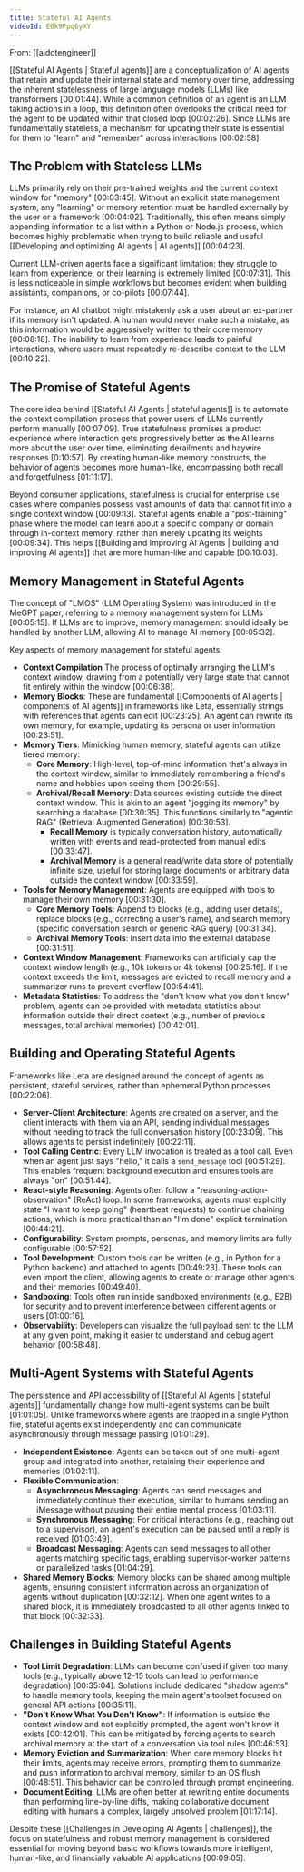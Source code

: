 ```yaml
---
title: Stateful AI Agents
videoId: E0k9Ppq6yXY
---
```


From: [[aidotengineer]] <br/> 

[[Stateful AI Agents | Stateful agents]] are a conceptualization of AI agents that retain and update their internal state and memory over time, addressing the inherent statelessness of large language models (LLMs) like transformers <a class="yt-timestamp" data-t="00:01:44">[00:01:44]</a>. While a common definition of an agent is an LLM taking actions in a loop, this definition often overlooks the critical need for the agent to be updated within that closed loop <a class="yt-timestamp" data-t="00:02:26">[00:02:26]</a>. Since LLMs are fundamentally stateless, a mechanism for updating their state is essential for them to "learn" and "remember" across interactions <a class="yt-timestamp" data-t="00:02:58">[00:02:58]</a>.

## The Problem with Stateless LLMs

LLMs primarily rely on their pre-trained weights and the current context window for "memory" <a class="yt-timestamp" data-t="00:03:45">[00:03:45]</a>. Without an explicit state management system, any "learning" or memory retention must be handled externally by the user or a framework <a class="yt-timestamp" data-t="00:04:02">[00:04:02]</a>. Traditionally, this often means simply appending information to a list within a Python or Node.js process, which becomes highly problematic when trying to build reliable and useful [[Developing and optimizing AI agents | AI agents]] <a class="yt-timestamp" data-t="00:04:23">[00:04:23]</a>.

Current LLM-driven agents face a significant limitation: they struggle to learn from experience, or their learning is extremely limited <a class="yt-timestamp" data-t="00:07:31">[00:07:31]</a>. This is less noticeable in simple workflows but becomes evident when building assistants, companions, or co-pilots <a class="yt-timestamp" data-t="00:07:44">[00:07:44]</a>.

For instance, an AI chatbot might mistakenly ask a user about an ex-partner if its memory isn't updated. A human would never make such a mistake, as this information would be aggressively written to their core memory <a class="yt-timestamp" data-t="00:08:18">[00:08:18]</a>. The inability to learn from experience leads to painful interactions, where users must repeatedly re-describe context to the LLM <a class="yt-timestamp" data-t="00:10:22">[00:10:22]</a>.

## The Promise of Stateful Agents

The core idea behind [[Stateful AI Agents | stateful agents]] is to automate the context compilation process that power users of LLMs currently perform manually <a class="yt-timestamp" data-t="00:07:09">[00:07:09]</a>. True statefulness promises a product experience where interaction gets progressively better as the AI learns more about the user over time, eliminating derailments and haywire responses <a class="yt-timestamp" data-t="0:10:57">[0:10:57]</a>. By creating human-like memory constructs, the behavior of agents becomes more human-like, encompassing both recall and forgetfulness <a class="yt-timestamp" data-t="01:11:17">[01:11:17]</a>.

Beyond consumer applications, statefulness is crucial for enterprise use cases where companies possess vast amounts of data that cannot fit into a single context window <a class="yt-timestamp" data-t="00:09:13">[00:09:13]</a>. Stateful agents enable a "post-training" phase where the model can learn about a specific company or domain through in-context memory, rather than merely updating its weights <a class="yt-timestamp" data-t="00:09:34">[00:09:34]</a>. This helps [[Building and Improving AI Agents | building and improving AI agents]] that are more human-like and capable <a class="yt-timestamp" data-t="00:10:03">[00:10:03]</a>.

## Memory Management in Stateful Agents

The concept of "LMOS" (LLM Operating System) was introduced in the MeGPT paper, referring to a memory management system for LLMs <a class="yt-timestamp" data-t="00:05:15">[00:05:15]</a>. If LLMs are to improve, memory management should ideally be handled by another LLM, allowing AI to manage AI memory <a class="yt-timestamp" data-t="00:05:32">[00:05:32]</a>.

Key aspects of memory management for stateful agents:

*   **Context Compilation** The process of optimally arranging the LLM's context window, drawing from a potentially very large state that cannot fit entirely within the window <a class="yt-timestamp" data-t="00:06:38">[00:06:38]</a>.
*   **Memory Blocks**: These are fundamental [[Components of AI agents | components of AI agents]] in frameworks like Leta, essentially strings with references that agents can edit <a class="yt-timestamp" data-t="00:23:25">[00:23:25]</a>. An agent can rewrite its own memory, for example, updating its persona or user information <a class="yt-timestamp" data-t="00:23:51">[00:23:51]</a>.
*   **Memory Tiers**: Mimicking human memory, stateful agents can utilize tiered memory:
    *   **Core Memory**: High-level, top-of-mind information that's always in the context window, similar to immediately remembering a friend's name and hobbies upon seeing them <a class="yt-timestamp" data-t="00:29:55">[00:29:55]</a>.
    *   **Archival/Recall Memory**: Data sources existing outside the direct context window. This is akin to an agent "jogging its memory" by searching a database <a class="yt-timestamp" data-t="00:30:35">[00:30:35]</a>. This functions similarly to "agentic RAG" (Retrieval Augmented Generation) <a class="yt-timestamp" data-t="00:30:53">[00:30:53]</a>.
        *   **Recall Memory** is typically conversation history, automatically written with events and read-protected from manual edits <a class="yt-timestamp" data-t="00:33:47">[00:33:47]</a>.
        *   **Archival Memory** is a general read/write data store of potentially infinite size, useful for storing large documents or arbitrary data outside the context window <a class="yt-timestamp" data-t="00:33:59">[00:33:59]</a>.
*   **Tools for Memory Management**: Agents are equipped with tools to manage their own memory <a class="yt-timestamp" data-t="00:31:30">[00:31:30]</a>.
    *   **Core Memory Tools**: Append to blocks (e.g., adding user details), replace blocks (e.g., correcting a user's name), and search memory (specific conversation search or generic RAG query) <a class="yt-timestamp" data-t="00:31:34">[00:31:34]</a>.
    *   **Archival Memory Tools**: Insert data into the external database <a class="yt-timestamp" data-t="00:31:51">[00:31:51]</a>.
*   **Context Window Management**: Frameworks can artificially cap the context window length (e.g., 10k tokens or 4k tokens) <a class="yt-timestamp" data-t="00:25:16">[00:25:16]</a>. If the context exceeds the limit, messages are evicted to recall memory and a summarizer runs to prevent overflow <a class="yt-timestamp" data-t="00:54:41">[00:54:41]</a>.
*   **Metadata Statistics**: To address the "don't know what you don't know" problem, agents can be provided with metadata statistics about information outside their direct context (e.g., number of previous messages, total archival memories) <a class="yt-timestamp" data-t="00:42:01">[00:42:01]</a>.

## Building and Operating Stateful Agents

Frameworks like Leta are designed around the concept of agents as persistent, stateful services, rather than ephemeral Python processes <a class="yt-timestamp" data-t="00:22:06">[00:22:06]</a>.

*   **Server-Client Architecture**: Agents are created on a server, and the client interacts with them via an API, sending individual messages without needing to track the full conversation history <a class="yt-timestamp" data-t="00:23:09">[00:23:09]</a>. This allows agents to persist indefinitely <a class="yt-timestamp" data-t="00:22:11">[00:22:11]</a>.
*   **Tool Calling Centric**: Every LLM invocation is treated as a tool call. Even when an agent just says "hello," it calls a `send_message` tool <a class="yt-timestamp" data-t="00:51:29">[00:51:29]</a>. This enables frequent background execution and ensures tools are always "on" <a class="yt-timestamp" data-t="00:51:44">[00:51:44]</a>.
*   **React-style Reasoning**: Agents often follow a "reasoning-action-observation" (ReAct) loop. In some frameworks, agents must explicitly state "I want to keep going" (heartbeat requests) to continue chaining actions, which is more practical than an "I'm done" explicit termination <a class="yt-timestamp" data-t="00:44:21">[00:44:21]</a>.
*   **Configurability**: System prompts, personas, and memory limits are fully configurable <a class="yt-timestamp" data-t="00:57:52">[00:57:52]</a>.
*   **Tool Development**: Custom tools can be written (e.g., in Python for a Python backend) and attached to agents <a class="yt-timestamp" data-t="00:49:23">[00:49:23]</a>. These tools can even import the client, allowing agents to create or manage other agents and their memories <a class="yt-timestamp" data-t="00:49:40">[00:49:40]</a>.
*   **Sandboxing**: Tools often run inside sandboxed environments (e.g., E2B) for security and to prevent interference between different agents or users <a class="yt-timestamp" data-t="01:00:16">[01:00:16]</a>.
*   **Observability**: Developers can visualize the full payload sent to the LLM at any given point, making it easier to understand and debug agent behavior <a class="yt-timestamp" data-t="00:58:48">[00:58:48]</a>.

## Multi-Agent Systems with Stateful Agents

The persistence and API accessibility of [[Stateful AI Agents | stateful agents]] fundamentally change how multi-agent systems can be built <a class="yt-timestamp" data-t="01:01:05">[01:01:05]</a>. Unlike frameworks where agents are trapped in a single Python file, stateful agents exist independently and can communicate asynchronously through message passing <a class="yt-timestamp" data-t="01:01:29">[01:01:29]</a>.

*   **Independent Existence**: Agents can be taken out of one multi-agent group and integrated into another, retaining their experience and memories <a class="yt-timestamp" data-t="01:02:11">[01:02:11]</a>.
*   **Flexible Communication**:
    *   **Asynchronous Messaging**: Agents can send messages and immediately continue their execution, similar to humans sending an iMessage without pausing their entire mental process <a class="yt-timestamp" data-t="01:03:11">[01:03:11]</a>.
    *   **Synchronous Messaging**: For critical interactions (e.g., reaching out to a supervisor), an agent's execution can be paused until a reply is received <a class="yt-timestamp" data-t="01:03:49">[01:03:49]</a>.
    *   **Broadcast Messaging**: Agents can send messages to all other agents matching specific tags, enabling supervisor-worker patterns or parallelized tasks <a class="yt-timestamp" data-t="01:04:29">[01:04:29]</a>.
*   **Shared Memory Blocks**: Memory blocks can be shared among multiple agents, ensuring consistent information across an organization of agents without duplication <a class="yt-timestamp" data-t="00:32:12">[00:32:12]</a>. When one agent writes to a shared block, it is immediately broadcasted to all other agents linked to that block <a class="yt-timestamp" data-t="00:32:33">[00:32:33]</a>.

## Challenges in Building Stateful Agents

*   **Tool Limit Degradation**: LLMs can become confused if given too many tools (e.g., typically above 12-15 tools can lead to performance degradation) <a class="yt-timestamp" data-t="00:35:04">[00:35:04]</a>. Solutions include dedicated "shadow agents" to handle memory tools, keeping the main agent's toolset focused on general API actions <a class="yt-timestamp" data-t="00:35:11">[00:35:11]</a>.
*   **"Don't Know What You Don't Know"**: If information is outside the context window and not explicitly prompted, the agent won't know it exists <a class="yt-timestamp" data-t="00:42:01">[00:42:01]</a>. This can be mitigated by forcing agents to search archival memory at the start of a conversation via tool rules <a class="yt-timestamp" data-t="00:46:53">[00:46:53]</a>.
*   **Memory Eviction and Summarization**: When core memory blocks hit their limits, agents may receive errors, prompting them to summarize and push information to archival memory, similar to an OS flush <a class="yt-timestamp" data-t="00:48:51">[00:48:51]</a>. This behavior can be controlled through prompt engineering.
*   **Document Editing**: LLMs are often better at rewriting entire documents than performing line-by-line diffs, making collaborative document editing with humans a complex, largely unsolved problem <a class="yt-timestamp" data-t="01:17:14">[01:17:14]</a>.

Despite these [[Challenges in Developing AI Agents | challenges]], the focus on statefulness and robust memory management is considered essential for moving beyond basic workflows towards more intelligent, human-like, and financially valuable AI applications <a class="yt-timestamp" data-t="00:09:05">[00:09:05]</a>.